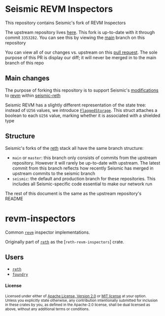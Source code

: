 # Seismic REVM Inspectors

This repository contains Seismic's fork of REVM Inspectors

The upstream repository lives [here](https://github.com/paradigmxyz/revm-inspectors). This fork is up-to-date with it through commit `3353282`. You can see this by viewing the [main](https://github.com/SeismicSystems/seismic-revm-inspectors/tree/main) branch on this repository

You can view all of our changes vs. upstream on this [pull request](https://github.com/SeismicSystems/seismic-revm-inspectors/pull/1). The sole purpose of this PR is display our diff; it will never be merged in to the main branch of this repo

## Main changes
The purpose of forking this repository is to support Seismic's [modifications](https://github.com/SeismicSystems/seismic-revm) to [revm](https://github.com/bluealloy/revm) within [seismic-reth](https://github.com/SeismicSystems/seismic-reth)

Seismic REVM has a slightly different representation of the state tree: instead of `U256` values, we introduce [`FlaggedStorage`](https://github.com/SeismicSystems/seismic-revm/blob/39b4dea21beda3d9a693023f69c2f6b8a940d29e/crates/primitives/src/state.rs#L174). This struct attaches a boolean to each `U256` value, marking whether it is associated with a shielded type

## Structure

Seismic's forks of the [reth](https://github.com/paradigmxyz/reth) stack all have the same branch structure:
- `main` or `master`: this branch only consists of commits from the upstream repository. However it will rarely be up-to-date with upstream. The latest commit from this branch reflects how recently Seismic has merged in upstream commits to the seismic branch
- `seismic`: the default and production branch for these repositories. This includes all Seismic-specific code essential to make our network run

The rest of this document is the same as the upstream repository's README

# revm-inspectors

Common [`revm`] inspector implementations.

Originally part of [`reth`] as the [`reth-revm-inspectors`] crate.

## Users

* [`reth`]
* [`foundry`]

[`revm`]: https://github.com/bluealloy/revm/
[`reth`]: https://github.com/paradigmxyz/reth/
[`reth`]: https://github.com/paradigmxyz/reth/
[`foundry`]: https://github.com/foundry-rs/foundry/

#### License

<sup>
Licensed under either of <a href="LICENSE-APACHE">Apache License, Version
2.0</a> or <a href="LICENSE-MIT">MIT license</a> at your option.
</sup>

<br>

<sub>
Unless you explicitly state otherwise, any contribution intentionally submitted
for inclusion in these crates by you, as defined in the Apache-2.0 license,
shall be dual licensed as above, without any additional terms or conditions.
</sub>
